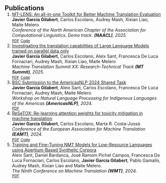 <h2 id="publications" style="margin: 2px 0px -15px;">Publications</h2>

<div class="publications">
<ol class="bibliography">

<li>
<div class="pub-row">
  <div class="col-sm-9" style="position: relative;width: 100%;">
    <div class="title"><a href="https://arxiv.org/abs/2412.11615"> MT-LENS: An all-in-one Toolkit for Better Machine Translation Evaluation
</a></div>
    <div class="author"><strong>Javier García Gilabert</strong>, Carlos Escolano, Audrey Mash, Xixian Liao, Maite Melero </div>
    <div class="periodical"><em> Conference of the North American Chapter of the Association for Computational Linguistics. Demo track. <strong>(NAACL)</strong>, 2025.</em></div>
    <div class="links">
      <a href="https://arxiv.org/abs/2412.11615" class="btn btn-sm z-depth-0" role="button" target="_blank" style="font-size:12px;">PDF</a>
      <a href="https://github.com/langtech-bsc/mt-evaluation" class="btn btn-sm z-depth-0" role="button" target="_blank" style="font-size:12px;">Code</a>
    </div>
  </div>
</div>
</li>


<li>
<div class="pub-row">
  <div class="col-sm-9" style="position: relative;width: 100%;">
    <div class="title"><a href="https://arxiv.org/abs/2406.09140"> Investigating the translation capabilities of Large Language Models trained on parallel data only
</a></div>
    <div class="author"><strong>Javier García Gilabert</strong>, Carlos Escolano, Aleix Sant, Francesca De Luca Fornaciari, Audrey Mash, Xixian Liao, Maite Melero </div>
    <div class="periodical"><em>Machine Translation Summit XX: Research-Technical Track <strong>(MT Summit)</strong>, 2025.</em></div>
    <div class="links">
      <a href="https://arxiv.org/abs/2406.09140" class="btn btn-sm z-depth-0" role="button" target="_blank" style="font-size:12px;">PDF</a>
      <a href="https://github.com/projecte-aina/Plume" class="btn btn-sm z-depth-0" role="button" target="_blank" style="font-size:12px;">Code</a>
    </div>
  </div>
</div>
</li>

<li>
<div class="pub-row">
  <div class="col-sm-9" style="position: relative;width: 100%;">
    <div class="title"><a href="https://aclanthology.org/2024.americasnlp-1.17/"> BSC Submission to the AmericasNLP 2024 Shared Task
</a></div>
    <div class="author"><strong>Javier García Gilabert</strong>, Aleix Sant, Carlos Escolano, Francesca De Luca Fornaciari, Audrey Mash, Maite Melero </div>
    <div class="periodical"><em>Workshop on Natural Language Processing for Indigenous Languages of the Americas <strong>(AmericasNLP)</strong>, 2024.</em></div>
    <div class="links">
      <a href="https://aclanthology.org/2024.americasnlp-1.17/" class="btn btn-sm z-depth-0" role="button" target="_blank" style="font-size:12px;">PDF</a>
    </div>
  </div>
</div>
</li>

<li>
<div class="pub-row">
  <div class="col-sm-9" style="position: relative;width: 100%;">
    <div class="title"><a href="https://arxiv.org/abs/2305.11761"> ReSeTOX: Re-learning attention weights for toxicity mitigation in machine translation
</a></div>
    <div class="author"><strong>Javier García Gilabert</strong>, Carlos Escolano, Marta R. Costa-Jussà </div>
    <div class="periodical"><em>Conference of the European Association for Machine Translation <strong>(EAMT)</strong>, 2024.</em></div>
    <div class="links">
      <a href="https://arxiv.org/abs/2305.11761" class="btn btn-sm z-depth-0" role="button" target="_blank" style="font-size:12px;">PDF</a>
      <a href="https://github.com/mt-upc/ReSeTOX" class="btn btn-sm z-depth-0" role="button" target="_blank" style="font-size:12px;">Code</a>
    </div>
  </div>
</div>
</li>

<li>
<div class="pub-row">
  <div class="col-sm-9" style="position: relative;width: 100%;">
    <div class="title"><a href="https://www2.statmt.org/wmt24/pdf/2024.wmt-1.90.pdf"> Training and Fine-Tuning NMT Models for Low-Resource Languages using Apertium-Based Synthetic Corpora
</a></div>
    <div class="author">Aleix Sant, Daniel Bardanca, José Ramom Pichel Campos, Francesca De Luca Fornaciari, Carlos Escolano, <strong>Javier Garcia Gilabert</strong>, Pablo Gamallo, Audrey Mash, Xixian Liao and Maite Melero. </div>
    <div class="periodical"><em>The Ninth Conference on Machine Translation <strong>(WMT)</strong>, 2024.</em></div>
    <div class="links">
      <a href="https://www2.statmt.org/wmt24/pdf/2024.wmt-1.90.pdf" class="btn btn-sm z-depth-0" role="button" target="_blank" style="font-size:12px;">PDF</a>
    </div>
  </div>
</div>
</li>
  
<br>

</ol>
</div>
